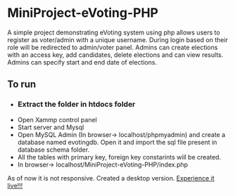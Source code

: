 # MiniProject-eVoting-PHP
A simple project demonstrating eVoting system using php allows users to register as voter/admin with a unique username. During login based on their role will be redirected to admin/voter panel. Admins can create elections with an access key, add candidates,  delete elections and can view results. Admins can specify start and end date of elections. 

<h2>To run</h2>
<ul>
  <li><h3>Extract the folder in htdocs folder</h3></li>
  <li>Open Xammp control panel</li>
  <li>Start server and Mysql</li>
  <li>Open MySQL Admin (In browser-> localhost/phpmyadmin) and create a database named evotingdb. Open it and import the sql file present in database schema folder.</li>
  <li>All the tables with primary key, foreign key constarints will be created.</li>
  <li>In browser-> localhost/MiniProject-eVoting-PHP/index.php</li>
</ul>

<p>As of now it is not responsive. Created a desktop version. <a href="https://evoting.free.nf">Experience it live!!!</a></p>
